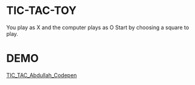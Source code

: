 # TIC-TAC-TOY
You play as X and the computer plays as O Start by choosing a square to play.

# DEMO
[TIC_TAC_Abdullah_Codepen](https://codepen.io/AbduAllah/pen/VBZGrP)
